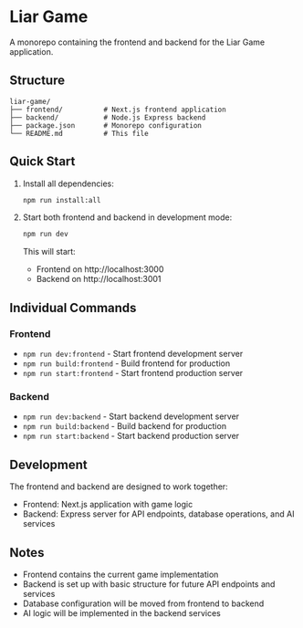 # Liar Game

A monorepo containing the frontend and backend for the Liar Game application.

## Structure

```
liar-game/
├── frontend/          # Next.js frontend application
├── backend/           # Node.js Express backend
├── package.json       # Monorepo configuration
└── README.md          # This file
```

## Quick Start

1. Install all dependencies:
   ```bash
   npm run install:all
   ```

2. Start both frontend and backend in development mode:
   ```bash
   npm run dev
   ```

   This will start:
   - Frontend on http://localhost:3000
   - Backend on http://localhost:3001

## Individual Commands

### Frontend
- `npm run dev:frontend` - Start frontend development server
- `npm run build:frontend` - Build frontend for production
- `npm run start:frontend` - Start frontend production server

### Backend
- `npm run dev:backend` - Start backend development server
- `npm run build:backend` - Build backend for production
- `npm run start:backend` - Start backend production server

## Development

The frontend and backend are designed to work together:
- Frontend: Next.js application with game logic
- Backend: Express server for API endpoints, database operations, and AI services

## Notes

- Frontend contains the current game implementation
- Backend is set up with basic structure for future API endpoints and services
- Database configuration will be moved from frontend to backend
- AI logic will be implemented in the backend services
